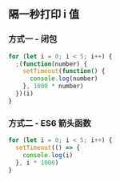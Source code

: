 ## 隔一秒打印 i 值

### 方式一 - 闭包

```javascript
for (let i = 0; i < 5; i++) {
  ;(function(number) {
    setTimeout(function() {
      console.log(number)
    }, 1000 * number)
  })(i)
}
```

### 方式二 - ES6 箭头函数

```javascript
for (let i = 0; i < 5; i++) {
  setTimeout(() => {
    console.log(i)
  }, i * 1000)
}
```
